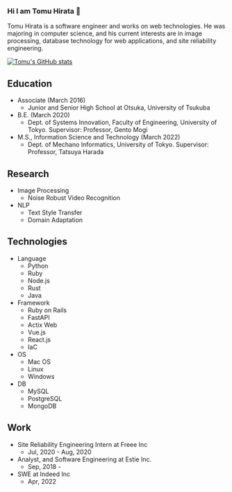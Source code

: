 ### Hi I am Tomu Hirata 👋

<!--
**TomeHirata/TomeHirata** is a ✨ _special_ ✨ repository because its `README.md` (this file) appears on your GitHub profile.

Here are some ideas to get you started:

- 🔭 I’m currently working on ...
- 🌱 I’m currently learning ...
- 👯 I’m looking to collaborate on ...
- 🤔 I’m looking for help with ...
- 💬 Ask me about ...
- 📫 How to reach me: ...
- 😄 Pronouns: ...
- ⚡ Fun fact: ...
-->
Tomu Hirata is a software engineer and works on web technologies. He was majoring in computer
science, and his current interests are in image processing, database technology for web
applications, and site reliability engineering.

[![Tomu's GitHub stats](https://github-readme-stats.vercel.app/api?username=TomeHirata&count_private=true)](https://github.com/anuraghazra/github-readme-stats)

## Education
- Associate (March 2016)
  - Junior and Senior High School at Otsuka, University of Tsukuba
- B.E. (March 2020)
  - Dept. of Systems Innovation, Faculty of Engineering, University of Tokyo. Supervisor: Professor, Gento Mogi
- M.S., Information Science and Technology (March 2022)
  - Dept. of Mechano Informatics, University of Tokyo. Supervisor: Professor, Tatsuya Harada 

## Research
- Image Processing
  - Noise Robust Video Recognition
- NLP
  - Text Style Transfer
  - Domain Adaptation

## Technologies
- Language
  - Python
  - Ruby
  - Node.js
  - Rust
  - Java
- Framework
  - Ruby on Rails
  - FastAPI
  - Actix Web
  - Vue.js
  - React.js
  - IaC
- OS
  - Mac OS
  - Linux
  - Windows
- DB
  - MySQL
  - PostgreSQL
  - MongoDB

## Work
- Site Reliability Engineering Intern at Freee Inc
  - Jul, 2020 - Aug, 2020
- Analyst, and Software Engineering at Estie Inc.
  - Sep, 2018 -
- SWE at Indeed Inc
  - Apr, 2022
